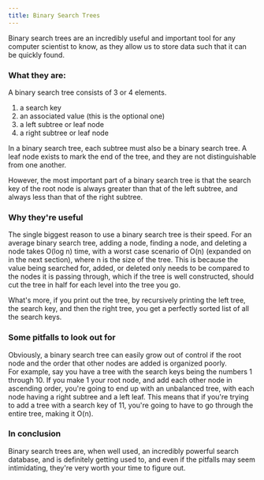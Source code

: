 ```yaml
---
title: Binary Search Trees
---
```

Binary search trees are an incredibly useful and important tool for any computer scientist to know, as they allow us to store data such that it can be quickly found.

### What they are:

A binary search tree consists of 3 or 4 elements. 

1. a search key
2. an associated value (this is the optional one)
3. a left subtree or leaf node
4. a right subtree or leaf node

In a binary search tree, each subtree must also be a binary search tree. A leaf node exists to mark the end of the tree, and they are not distinguishable from one another.

However, the most important part of a binary search tree is that the search key of the root node is always greater than that of the left subtree, and always less than that of the right subtree.

### Why they're useful

The single biggest reason to use a binary search tree is their speed. For an average binary search tree, adding a node, finding a node, and deleting a node takes O(log n) time, with a worst case scenario of O(n) (expanded on in the next section), where n is the size of the tree. This is because the value being searched for, added, or deleted only needs to be compared to the nodes it is passing through, which if the tree is well constructed, should cut the tree in half for each level into the tree you go.

What's more, if you print out the tree, by recursively printing the left tree, the search key, and then the right tree, you get a perfectly sorted list of all the search keys.

### Some pitfalls to look out for

Obviously, a binary search tree can easily grow out of control if the root node and the order that other nodes are added is organized poorly.  
For example, say you have a tree with the search keys being the numbers 1 through 10. If you make 1 your root node, and add each other node in ascending order, you're going to end up with an unbalanced tree, with each node having a right subtree and a left leaf. This means that if you're trying to add a tree with a search key of 11, you're going to have to go through the entire tree, making it O(n).

### In conclusion

Binary search trees are, when well used, an incredibly powerful search database, and is definitely getting used to, and even if the pitfalls may seem intimidating, they're very worth your time to figure out.